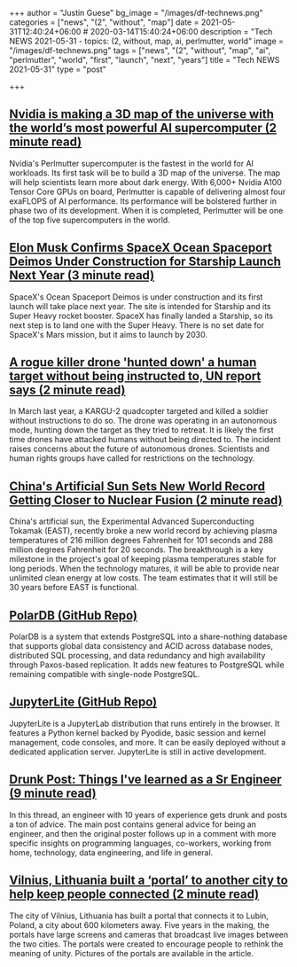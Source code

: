 +++
author = "Justin Guese"
bg_image = "/images/df-technews.png"
categories = ["news", "(2", "without", "map"]
date = 2021-05-31T12:40:24+06:00 # 2020-03-14T15:40:24+06:00
description = "Tech NEWS 2021-05-31 - topics: (2, without, map, ai, perlmutter, world"
image = "/images/df-technews.png"
tags = ["news", "(2", "without", "map", "ai", "perlmutter", "world", "first", "launch", "next", "years"]
title = "Tech NEWS 2021-05-31"
type = "post"

+++

## [Nvidia is making a 3D map of the universe with the world’s most powerful AI supercomputer (2 minute read)](https://www.techradar.com/news/nvidia-is-making-a-3d-map-of-the-universe-with-the-worlds-most-powerful-ai-supercomputer)

Nvidia's Perlmutter supercomputer is the fastest in the world for AI workloads. Its first task will be to build a 3D map of the universe. The map will help scientists learn more about dark energy. With 6,000+ Nvidia A100 Tensor Core GPUs on board, Perlmutter is capable of delivering almost four exaFLOPS of AI performance. Its performance will be bolstered further in phase two of its development. When it is completed, Perlmutter will be one of the top five supercomputers in the world.

## [Elon Musk Confirms SpaceX Ocean Spaceport Deimos Under Construction for Starship Launch Next Year (3 minute read)](https://www.techtimes.com/articles/260855/20210530/elon-musk-confirms-spacex-ocean-spaceport-deimos-under-construction-starship-launch.htm)

SpaceX's Ocean Spaceport Deimos is under construction and its first launch will take place next year. The site is intended for Starship and its Super Heavy rocket booster. SpaceX has finally landed a Starship, so its next step is to land one with the Super Heavy. There is no set date for SpaceX's Mars mission, but it aims to launch by 2030.

## [A rogue killer drone 'hunted down' a human target without being instructed to, UN report says (2 minute read)](https://www.businessinsider.com/killer-drone-hunted-down-human-target-without-being-told-un-2021-5)

In March last year, a KARGU-2 quadcopter targeted and killed a soldier without instructions to do so. The drone was operating in an autonomous mode, hunting down the target as they tried to retreat. It is likely the first time drones have attacked humans without being directed to. The incident raises concerns about the future of autonomous drones. Scientists and human rights groups have called for restrictions on the technology.

## [China's Artificial Sun Sets New World Record Getting Closer to Nuclear Fusion (2 minute read)](https://interestingengineering.com/closer-to-nuclear-fusion-china-artificial-sun-sets-record)

China's artificial sun, the Experimental Advanced Superconducting Tokamak (EAST), recently broke a new world record by achieving plasma temperatures of 216 million degrees Fahrenheit for 101 seconds and 288 million degrees Fahrenheit for 20 seconds. The breakthrough is a key milestone in the project's goal of keeping plasma temperatures stable for long periods. When the technology matures, it will be able to provide near unlimited clean energy at low costs. The team estimates that it will still be 30 years before EAST is functional.

## [PolarDB (GitHub Repo)](https://github.com/alibaba/PolarDB-for-PostgreSQL)

PolarDB is a system that extends PostgreSQL into a share-nothing database that supports global data consistency and ACID across database nodes, distributed SQL processing, and data redundancy and high availability through Paxos-based replication. It adds new features to PostgreSQL while remaining compatible with single-node PostgreSQL.

## [JupyterLite (GitHub Repo)](https://github.com/jtpio/jupyterlite)

JupyterLite is a JupyterLab distribution that runs entirely in the browser. It features a Python kernel backed by Pyodide, basic session and kernel management, code consoles, and more. It can be easily deployed without a dedicated application server. JupyterLite is still in active development.

## [Drunk Post: Things I've learned as a Sr Engineer (9 minute read)](https://old.reddit.com/r/ExperiencedDevs/comments/nmodyl/drunk_post_things_ive_learned_as_a_sr_engineer/)

In this thread, an engineer with 10 years of experience gets drunk and posts a ton of advice. The main post contains general advice for being an engineer, and then the original poster follows up in a comment with more specific insights on programming languages, co-workers, working from home, technology, data engineering, and life in general.

## [Vilnius, Lithuania built a ‘portal’ to another city to help keep people connected (2 minute read)](https://www.theverge.com/2021/5/30/22460964/vilnius-lithuania-portal-poland-connection-pandemic)

The city of Vilnius, Lithuania has built a portal that connects it to Lubin, Poland, a city about 600 kilometers away. Five years in the making, the portals have large screens and cameras that broadcast live images between the two cities. The portals were created to encourage people to rethink the meaning of unity. Pictures of the portals are available in the article.

